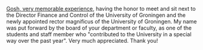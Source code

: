 
[Gosh, very memorable experience](https://twitter.com/wijmenga_cisca/status/1206621160940670979?s=20), having the honor to meet and sit next to the Director Finance and Control of the University of Groningen and the newly appointed rector magnificus of the University of Groningen. My name was put forward by the board of your department or faculty, as one of the students and staff member who "contributed to the University in a special way over the past year". Very much appreciated. Thank you!



